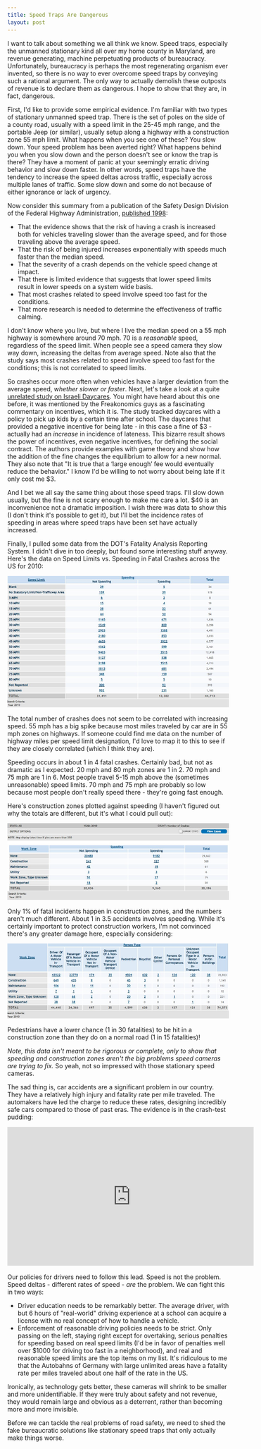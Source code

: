 ```yaml
---
title: Speed Traps Are Dangerous
layout: post
---
```


I want to talk about something we all think we know.  Speed traps, especially the unmanned stationary kind all over my home county in Maryland, are revenue generating, machine perpetuating products of bureaucracy.  Unfortunately, bureaucracy is perhaps the most regenerating organism ever invented, so there is no way to ever overcome speed traps by conveying such a rational argument.  The only way to actually demolish these outposts of revenue is to declare them as dangerous.  I hope to show that they are, in fact, dangerous.

First, I'd like to provide some empirical evidence.  I'm familiar with two types of stationary unmanned speed trap.  There is the set of poles on the side of a county road, usually with a speed limit in the 25-45 mph range, and the portable Jeep (or similar), usually setup along a highway with a construction zone 55 mph limit.  What happens when you see one of these?  You slow down.  Your speed problem has been averted right?  What happens behind you when you slow down and the person doesn't see or know the trap is there?  They have a moment of panic at your seemingly erratic driving behavior and slow down faster.  In other words, speed traps have the tendency to increase the speed deltas across traffic, especially across multiple lanes of traffic.  Some slow down and some do not because of either ignorance or lack of urgency. 

Now consider this summary from a publication of the Safety Design Division of the Federal Highway Administration, [published 1998](http://safety.fhwa.dot.gov/speedmgt/ref_mats/fhwasa09028/resources/Synthesis%20of%20Safety%20Researc...pdf):

* That the evidence shows that the risk of having a crash is increased both for vehicles traveling slower than the average speed, and for those traveling above the average speed.
* That the risk of being injured increases exponentially with speeds much faster than the median speed.
* That the severity of a crash depends on the vehicle speed change at impact.
* That there is limited evidence that suggests that lower speed limits result in lower speeds on a system wide basis.
* That most crashes related to speed involve speed too fast for the conditions.
* That more research is needed to determine the effectiveness of traffic calming.

I don't know where you live, but where I live the median speed on a 55 mph highway is somewhere around 70 mph.  70 is a *reasonable* speed, regardless of the speed limit.  When people see a speed camera they slow way down, increasing the deltas from average speed.  Note also that the study says most crashes related to speed involve speed too fast for the conditions; this is not correlated to speed limits.

So crashes occur more often when vehicles have a larger deviation from the average speed, *whether slower or faster*.  Next, let's take a look at a quite [unrelated study on Israeli Daycares](http://rady.ucsd.edu/faculty/directory/gneezy/docs/fine.pdf).  You might have heard about this one before, it was mentioned by the Freakonomics guys as a fascinating commentary on incentives, which it is.  The study tracked daycares with a policy to pick up kids by a certain time after school.  The daycares that provided a negative incentive for being late - in this case a fine of $3 - actually had an *increase* in incidence of lateness.  This bizarre result shows the power of incentives, even negative incentives, for defining the social contract.  The authors provide examples with game theory and show how the addition of the fine changes the equilibrium to allow for a new normal.  They also note that "It is true that a ‘large enough’ fee would eventually reduce the behavior."  I know I'd be willing to not worry about being late if it only cost me $3.

And I bet we all say the same thing about those speed traps.  I'll slow down usually, but the fine is not scary enough to make me care a lot.  $40 is an inconvenience not a dramatic imposition.  I wish there was data to show this (I don't think it's possible to get it), but I'll bet the incidence rates of speeding in areas where speed traps have been set have actually increased.

Finally, I pulled some data from the DOT's Fatality Analysis Reporting System.  I didn't dive in too deeply, but found some interesting stuff anyway.  Here's the data on Speed Limits vs. Speeding in Fatal Crashes across the US for 2010:

![Speed Limits](/images/speedingvspeedlimit.jpg)

The total number of crashes does not seem to be correlated with increasing speed.  55 mph has a big spike because most miles traveled by car are in 55 mph zones on highways.  If someone could find me data on the number of highway miles per speed limit designation, I'd love to map it to this to see if they are closely correlated (which I think they are).  

Speeding occurs in about 1 in 4 fatal crashes.  Certainly bad, but not as dramatic as I expected.  20 mph and 80 mph zones are 1 in 2.  70 mph and 75 mph are 1 in 6.  Most people travel 5-15 mph above the (sometimes unreasonable) speed limits.  70 mph and 75 mph are probably so low because most people don't really speed there - they're going fast enough.

Here's construction zones plotted against speeding (I haven't figured out why the totals are different, but it's what I could pull out):

![Construction](/images/workzonevspeeding.jpg)

Only 1% of fatal incidents happen in construction zones, and the numbers aren't much different.  About 1 in 3.5 accidents involves speeding.  While it's certainly important to protect construction workers, I'm not convinced there's any greater damage here, especially considering:

![Types](/images/workzonevtype.jpg)

Pedestrians have a lower chance (1 in 30 fatalities) to be hit in a construction zone than they do on a normal road (1 in 15 fatalities)!

*Note, this data isn't meant to be rigorous or complete, only to show that speeding and construction zones aren't the big problems speed cameras are trying to fix.*  So yeah, not so impressed with those stationary speed cameras.

The sad thing is, car accidents are a significant problem in our country.  They have a relatively high injury and fatality rate per mile traveled.  The automakers have led the charge to reduce these rates, designing incredibly safe cars compared to those of past eras.  The evidence is in the crash-test pudding:

<iframe width="560" height="315" src="http://www.youtube.com/embed/1_ptUrQOMPs" frameborder="0" allowfullscreen></iframe>

Our policies for drivers need to follow this lead.  Speed is not the problem.  Speed deltas - different rates of speed - *are* the problem.  We can fight this in two ways:

* Driver education needs to be remarkably better.  The average driver, with but 6 hours of "real-world" driving experience at a school can acquire a license with no real concept of how to handle a vehicle.
* Enforcement of reasonable driving policies needs to be strict.  Only passing on the left, staying right except for overtaking, serious penalties for speeding based on real speed limits (I'd be in favor of penalties well over $1000 for driving too fast in a neighborhood), and real and reasonable speed limits are the top items on my list.  It's ridiculous to me that the Autobahns of Germany with large unlimited areas have a fatality rate per miles traveled about one half of the rate in the US.

Ironically, as technology gets better, these cameras will shrink to be smaller and more unidentifiable.  If they were truly about safety and not revenue, they would remain large and obvious as a deterrent, rather than becoming more and more invisible.

Before we can tackle the real problems of road safety, we need to shed the fake bureaucratic solutions like stationary speed traps that only actually make things worse.  








